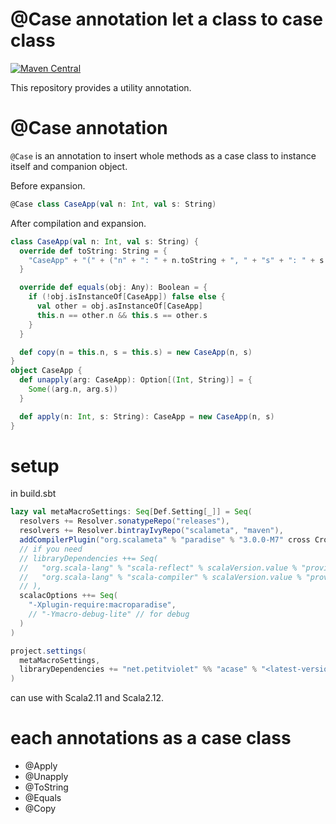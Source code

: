 # @Case annotation let a class to case class

[![Maven Central](https://maven-badges.herokuapp.com/maven-central/net.petitviolet/acase_2.12/badge.svg)](https://maven-badges.herokuapp.com/maven-central/net.petitviolet/acase_2.12)

This repository provides a utility annotation.

# @Case annotation

`@Case` is an annotation to insert whole methods as a case class to instance itself and companion object.

Before expansion.

```scala
@Case class CaseApp(val n: Int, val s: String)
```

After compilation and expansion.

```scala
class CaseApp(val n: Int, val s: String) {
  override def toString: String = {
    "CaseApp" + "(" + ("n" + ": " + n.toString + ", " + "s" + ": " + s.toString) + ")"
  }

  override def equals(obj: Any): Boolean = {
    if (!obj.isInstanceOf[CaseApp]) false else {
      val other = obj.asInstanceOf[CaseApp]
      this.n == other.n && this.s == other.s
    }
  }

  def copy(n = this.n, s = this.s) = new CaseApp(n, s)
}
object CaseApp {
  def unapply(arg: CaseApp): Option[(Int, String)] = {
    Some((arg.n, arg.s))
  }

  def apply(n: Int, s: String): CaseApp = new CaseApp(n, s)
}
```

# setup

in build.sbt

```scala
lazy val metaMacroSettings: Seq[Def.Setting[_]] = Seq(
  resolvers += Resolver.sonatypeRepo("releases"),
  resolvers += Resolver.bintrayIvyRepo("scalameta", "maven"),
  addCompilerPlugin("org.scalameta" % "paradise" % "3.0.0-M7" cross CrossVersion.full),
  // if you need
  // libraryDependencies ++= Seq(
  //   "org.scala-lang" % "scala-reflect" % scalaVersion.value % "provided",
  //   "org.scala-lang" % "scala-compiler" % scalaVersion.value % "provided"
  // ),
  scalacOptions ++= Seq(
    "-Xplugin-require:macroparadise",
    // "-Ymacro-debug-lite" // for debug
  )
)

project.settings(
  metaMacroSettings,
  libraryDependencies += "net.petitviolet" %% "acase" % "<latest-version>"
)
```

can use with Scala2.11 and Scala2.12.

# each annotations as a case class

- @Apply
- @Unapply
- @ToString
- @Equals
- @Copy
